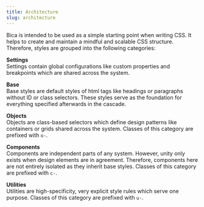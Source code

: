 ```yaml
---
title: Architecture
slug: architecture
---
```


Bica is intended to be used as a simple starting point when writing CSS. It helps to create and maintain a mindful and scalable CSS structure. Therefore, styles are grouped into the following categories:

**Settings**  
Settings contain global configurations like custom properties and breakpoints which are shared across the system.

**Base**  
Base styles are default styles of html tags like headings or paragraphs without ID or class selectors. These styles serve as the foundation for everything specified afterwards in the cascade.

**Objects**  
Objects are class-based selectors which define design patterns like containers or grids shared across the system. Classes of this category are prefixed with `o-`.

**Components**  
Components are independent parts of any system. However, unity only exists when design elements are in agreement. Therefore, components here are not entirely isolated as they inherit base styles. Classes of this category are prefixed with `c-`.

**Utilities**  
Utilities are high-specificity, very explicit style rules which serve one purpose. Classes of this category are prefixed with `u-`.
